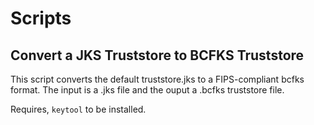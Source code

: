# Scripts

## Convert a JKS Truststore to BCFKS Truststore
This script converts the default truststore.jks to a FIPS-compliant bcfks format. The input is a .jks file and the ouput a .bcfks truststore file.

Requires, `keytool` to be installed.
